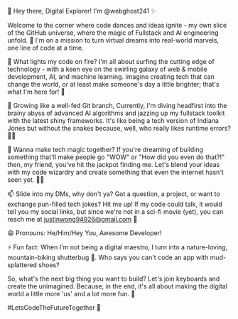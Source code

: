 👋 Hey there, Digital Explorer! I'm @webghost241 ✨

Welcome to the corner where code dances and ideas ignite - my own slice of the GitHub universe, where the magic of Fullstack and AI engineering unfold. 🚀 I'm on a mission to turn virtual dreams into real-world marvels, one line of code at a time.

👀 What lights my code on fire?
I'm all about surfing the cutting edge of technology - with a keen eye on the swirling galaxy of web & mobile development, AI, and machine learning. Imagine creating tech that can change the world, or at least make someone's day a little brighter; that's what I'm here for! 🌟

🌱 Growing like a well-fed Git branch,
Currently, I'm diving headfirst into the brainy abyss of advanced AI algorithms and jazzing up my fullstack toolkit with the latest shiny frameworks. It's like being a tech version of Indiana Jones but without the snakes because, well, who really likes runtime errors? 🐍🚫

💞️ Wanna make tech magic together?
If you're dreaming of building something that'll make people go "WOW" or "How did you even do that?!" then, my friend, you've hit the jackpot finding me. Let's blend your ideas with my code wizardry and create something that even the internet hasn't seen yet. 🎩✨

📫 Slide into my DMs, why don't ya?
Got a question, a project, or want to exchange pun-filled tech jokes? Hit me up! If my code could talk, it would tell you my social links, but since we're not in a sci-fi movie (yet), you can reach me at justinwong94926@gmail.com 💌

😄 Pronouns: He/Him/Hey You, Awesome Developer!

⚡ Fun fact: When I'm not being a digital maestro, I turn into a nature-loving, mountain-biking shutterbug 📸. Who says you can't code an app with mud-splattered shoes?

So, what's the next big thing you want to build? Let's join keyboards and create the unimagined. Because, in the end, it's all about making the digital world a little more 'us' and a lot more fun. 🎉

#LetsCodeTheFutureTogether 🌈
